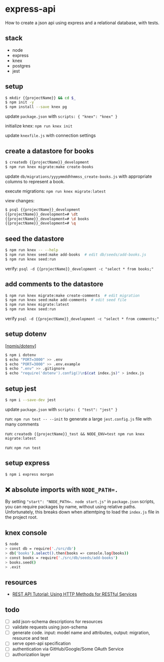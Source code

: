 # express-api

How to create a json api using express and a relational database, with tests.


## stack

* node
* express
* knex
* postgres
* jest


## setup

```bash
$ mkdir {{projectName}} && cd $_
$ npm init -y
$ npm install --save knex pg
```

update `package.json` with `scripts: { "knex": "knex" }`

initialize knex: `npm run knex init`

update `knexfile.js` with connection settings


## create a datastore for books

```bash
$ createdb {{projectName}}_development
$ npm run knex migrate:make create-books
```

update `db/migrations/yyyymmddhhmmss_create-books.js` with appropriate columns
to represent a book.

execute migrations: `npm run knex migrate:latest`

view changes:

```bash
$ psql {{projectName}}_development
{{projectName}}_development=# \dt
{{projectName}}_development=# \d books
{{projectName}}_development=# \q
```


## seed the datastore

```bash
$ npm run knex -- --help
$ npm run knex seed:make add-books  # edit db/seeds/add-books.js
$ npm run knex seed:run
```

verify: `psql -d {{projectName}}_development -c "select * from books;"`


## add comments to the datastore

```bash
$ npm run knex migrate:make create-comments  # edit migration
$ npm run knex seed:make add-comments  # edit seed file
$ npm run knex migrate:latest
$ npm run knex seed:run
```

verify `psql -d {{projectName}}_development -c "select * from comments;"`


## setup dotenv

[[npmjs/dotenv](https://www.npmjs.com/package/dotenv)]

```bash
$ npm i dotenv
$ echo "PORT=3000" >> .env
$ echo "PORT=3000" >> .env.example
$ echo ".env" >> .gitignore
$ echo "require('dotenv').config()\n$(cat index.js)" > index.js
```


## setup jest

```bash
$ npm i --save-dev jest
```

update `package.json` with `scripts: { "test": "jest" }`

run: `npm run test -- --init` to generate a large `jest.config.js` file with many comments

run: `createdb {{projectName}}_test && NODE_ENV=test npm run knex migrate:latest`

run: `npm run test`


## setup express

```bash
$ npm i express morgan
```


## ❌ absolute imports with `NODE_PATH=.`

By setting `"start": "NODE_PATH=. node start.js"` in `package.json` scripts,
you can require packages by name, without using relative paths. Unfortunately,
this breaks down when attemtping to load the `index.js` file in the project
root.


## knex console

```bash
$ node
> const db = require('./src/db')
> db('books').select().then(books => console.log(books))
> const books = require('./src/db/seeds/add-books')
> books.seed()
> .exit
```


## resources

* [REST API Tutorial: Using HTTP Methods for RESTful Services](https://restapitutorial.com/lessons/httpmethods.html)


## todo

* [ ] add json-schema descriptions for resources
* [ ] validate requests using json-schema
* [ ] generate code. input: model name and attributes, output: migration, resource and test
* [ ] serve open-api specification
* [ ] authentication via GitHub/Google/Some OAuth Service
* [ ] authorization layer

